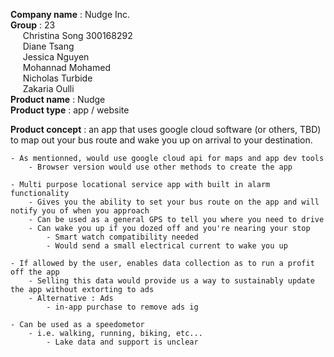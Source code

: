 **Company name** : Nudge Inc.  
    **Group** : 23  
    &nbsp;&nbsp;&nbsp;&nbsp;&nbsp;Christina Song 300168292  
    &nbsp;&nbsp;&nbsp;&nbsp;&nbsp;Diane Tsang  
    &nbsp;&nbsp;&nbsp;&nbsp;&nbsp;Jessica Nguyen  
    &nbsp;&nbsp;&nbsp;&nbsp;&nbsp;Mohannad Mohamed  
    &nbsp;&nbsp;&nbsp;&nbsp;&nbsp;Nicholas Turbide  
    &nbsp;&nbsp;&nbsp;&nbsp;&nbsp;Zakaria Oulli            
**Product name** : Nudge  
**Product type** : app / website



**Product concept** : an app that uses google cloud software (or others, TBD) to map out your bus route and wake you up on arrival to your destination.

    - As mentionned, would use google cloud api for maps and app dev tools
        - Browser version would use other methods to create the app

    - Multi purpose locational service app with built in alarm functionality
        - Gives you the ability to set your bus route on the app and will notify you of when you approach 
        - Can be used as a general GPS to tell you where you need to drive
        - Can wake you up if you dozed off and you're nearing your stop
            - Smart watch compatibility needed
            - Would send a small electrical current to wake you up

    - If allowed by the user, enables data collection as to run a profit off the app
        - Selling this data would provide us a way to sustainably update the app without extorting to ads
        - Alternative : Ads 
            - in-app purchase to remove ads ig

    - Can be used as a speedometor 
        - i.e. walking, running, biking, etc...
            - Lake data and support is unclear
            
    
